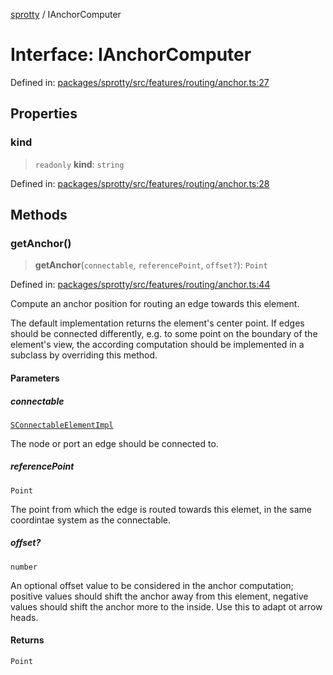 
[sprotty](../globals) / IAnchorComputer

# Interface: IAnchorComputer

Defined in: [packages/sprotty/src/features/routing/anchor.ts:27](https://github.com/eclipse-sprotty/sprotty/blob/f9b2433481cc27a1ac0c92d525a92039ae7f6c76/packages/sprotty/src/features/routing/anchor.ts#L27)

## Properties

### kind

> `readonly` **kind**: `string`

Defined in: [packages/sprotty/src/features/routing/anchor.ts:28](https://github.com/eclipse-sprotty/sprotty/blob/f9b2433481cc27a1ac0c92d525a92039ae7f6c76/packages/sprotty/src/features/routing/anchor.ts#L28)

## Methods

### getAnchor()

> **getAnchor**(`connectable`, `referencePoint`, `offset?`): `Point`

Defined in: [packages/sprotty/src/features/routing/anchor.ts:44](https://github.com/eclipse-sprotty/sprotty/blob/f9b2433481cc27a1ac0c92d525a92039ae7f6c76/packages/sprotty/src/features/routing/anchor.ts#L44)

Compute an anchor position for routing an edge towards this element.

The default implementation returns the element's center point. If edges should be connected
differently, e.g. to some point on the boundary of the element's view, the according computation
should be implemented in a subclass by overriding this method.

#### Parameters

##### connectable

[`SConnectableElementImpl`](../Class.SConnectableElementImpl)

The node or port an edge should be connected to.

##### referencePoint

`Point`

The point from which the edge is routed towards this elemet, in the same
                      coordintae system as the connectable.

##### offset?

`number`

An optional offset value to be considered in the anchor computation;
              positive values should shift the anchor away from this element, negative values
              should shift the anchor more to the inside. Use this to adapt ot arrow heads.

#### Returns

`Point`

